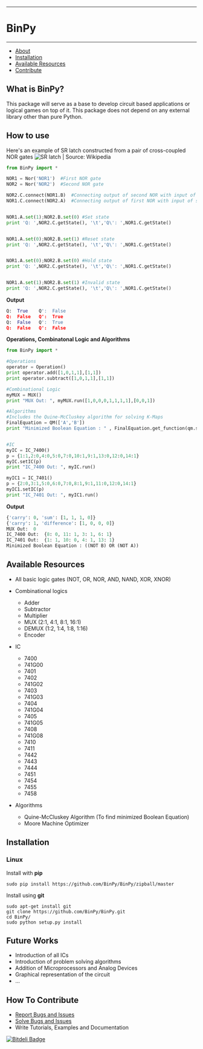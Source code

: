 -----------
# BinPy
-----------

 * [About](#about)
 * [Installation](#installation)
 * [Available Resources](#resources)
 * [Contribute](#contribute)

<a id="about"></a>
What is BinPy?
---------------
This package will serve as a base to develop circuit based applications or logical games on top of it. 
This package does not depend on any external library other than pure Python.

How to use
----------

Here's an example of SR latch constructed from a pair of cross-coupled NOR gates
![SR latch | Source: Wikipedia](https://upload.wikimedia.org/wikipedia/commons/c/c6/R-S_mk2.gif)

```python
from BinPy import *

NOR1 = Nor('NOR1')  #First NOR gate
NOR2 = Nor('NOR2')  #Second NOR gate

NOR2.C.connect(NOR1.B)  #Connecting output of second NOR with input of first NOR
NOR1.C.connect(NOR2.A)  #Connecting output of first NOR with input of second NOR


NOR1.A.set(1);NOR2.B.set(0)	#Set state
print 'Q: ',NOR2.C.getState(), '\t','Q\': ',NOR1.C.getState()


NOR1.A.set(0);NOR2.B.set(1)	#Reset state
print 'Q: ',NOR2.C.getState(), '\t','Q\': ',NOR1.C.getState()


NOR1.A.set(0);NOR2.B.set(0)	#Hold state
print 'Q: ',NOR2.C.getState(), '\t','Q\': ',NOR1.C.getState()


NOR1.A.set(1);NOR2.B.set(1)	#Invalid state
print 'Q: ',NOR2.C.getState(), '\t','Q\': ',NOR1.C.getState()
```

<strong>Output</strong>
```python
Q:  True 	Q':  False
Q:  False 	Q':  True
Q:  False 	Q':  True
Q:  False 	Q':  False
```
<strong>Operations, Combinatonal Logic and Algorithms</strong>

```python
from BinPy import *

#Operations
operator = Operation()
print operator.add([1,0,1,1],[1,1])
print operator.subtract([1,0,1,1],[1,1])

#Combinational Logic
myMUX = MUX()
print "MUX Out: ", myMUX.run([1,0,0,0,1,1,1,1],[0,0,1])

#Algorithms 
#Includes the Quine-McCluskey algorithm for solving K-Maps
FinalEquation = QM(['A','B'])
print "Minimized Boolean Equation : " , FinalEquation.get_function(qm.solve([0,1,2],[])[1])


#IC
myIC = IC_7400()
p = {1:1,2:0,4:0,5:0,7:0,10:1,9:1,13:0,12:0,14:1}
myIC.setIC(p)
print "IC_7400 Out: ", myIC.run()

myIC1 = IC_7401()
p = {2:0,3:1,5:0,6:0,7:0,8:1,9:1,11:0,12:0,14:1}
myIC1.setIC(p)
print "IC_7401 Out: ", myIC1.run()
```
<strong>Output</strong><br/>
```python
{'carry': 0, 'sum': [1, 1, 1, 0]}
{'carry': 1, 'difference': [1, 0, 0, 0]}
MUX Out:  0
IC_7400 Out:  {8: 0, 11: 1, 3: 1, 6: 1}
IC_7401 Out:  {1: 1, 10: 0, 4: 1, 13: 1}
Minimized Boolean Equation : ((NOT B) OR (NOT A))
```

<a id="resources"></a>
Available Resources
-------------------
* All basic logic gates (NOT, OR, NOR, AND, NAND, XOR, XNOR)
* Combinational logics
	* Adder
	* Subtractor
	* Multiplier
	* MUX (2:1, 4:1, 8:1, 16:1)
	* DEMUX (1:2, 1:4, 1:8, 1:16)
	* Encoder
	
* IC
	* 7400
	* 741G00
	* 7401
	* 7402
	* 741G02
	* 7403
	* 741G03
	* 7404
	* 741G04
	* 7405
	* 741G05
	* 7408
	* 741G08
	* 7410
	* 7411
	* 7442
	* 7443
	* 7444
	* 7451
	* 7454
	* 7455
	* 7458
* Algorithms
	* Quine-McCluskey Algorithm (To find minimized Boolean Equation)
	* Moore Machine Optimizer

<a id="installation"></a>
Installation
------------

### Linux

Install with **pip**

    sudo pip install https://github.com/BinPy/BinPy/zipball/master

Install using **git**

    sudo apt-get install git
    git clone https://github.com/BinPy/BinPy.git
    cd BinPy/
    sudo python setup.py install

    

Future Works
------------
* Introduction of all ICs
* Introduction of problem solving algorithms
* Addition of Microprocessors and Analog Devices
* Graphical representation of the circuit
* ...

<a id="contribute"></a>

How To Contribute
-----------------

 - [Report Bugs and Issues](https://github.com/BinPy/BinPy/issues)
 - [Solve Bugs and Issues](https://github.com/BinPy/BinPy/issues?page=1&state=open)
 - Write Tutorials, Examples and Documentation

[![Bitdeli Badge](https://d2weczhvl823v0.cloudfront.net/mrsud/binpy/trend.png)](https://bitdeli.com/free "Bitdeli Badge")


